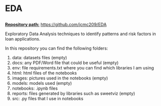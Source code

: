 # EDA <p>
<u>**Repository path:**</u> https://github.com/jcmc209/EDA <p>
Exploratory Data Analysis techniques to identify patterns and risk factors in loan applications. <p>
In this repository you can find the following folders: <p>
  1. data: datasets files (empty)
  2. docs: any PDF/Word file that could be useful (empty)
  3. env: file requirements.txt where you can find which libraries I am using
  4. html: html files of the notebooks
  5. images: pictures used in the notebooks (empty)
  6. models: models used (empty)
  7. notebooks: .ipynb files
  8. reports: files generated by libraries such as sweetviz (empty)
  9. src: .py files that I use in notebooks
